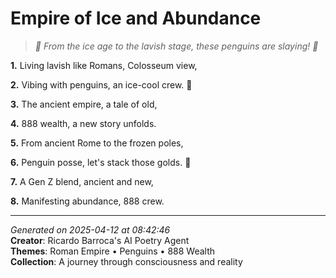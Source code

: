 # Empire of Ice and Abundance

> *🐧 From the ice age to the lavish stage, these penguins are slaying! 💎*

**1.** Living lavish like Romans, Colosseum view,


**2.** Vibing with penguins, an ice-cool crew. 🌟


**3.** The ancient empire, a tale of old,


**4.** 888 wealth, a new story unfolds.


**5.** From ancient Rome to the frozen poles,


**6.** Penguin posse, let's stack those golds. 💫


**7.** A Gen Z blend, ancient and new,


**8.** Manifesting abundance, 888 crew.



---

*Generated on 2025-04-12 at 08:42:46*  
**Creator**: Ricardo Barroca's AI Poetry Agent  
**Themes**: Roman Empire • Penguins • 888 Wealth  
**Collection**: A journey through consciousness and reality